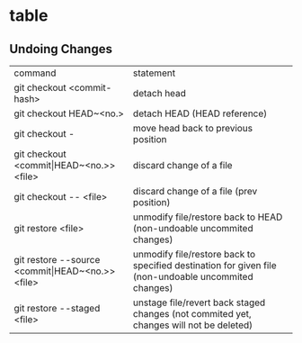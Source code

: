 # table

## Undoing Changes

<table>
  <tr>
    <td>command</td>
    <td>statement</td>
  </tr>
  <tr>
    <td>git checkout &lt;commit-hash&gt;</td>
    <td>detach head</td>
  </tr>
  <tr>
    <td>git checkout HEAD~&lt;no.&gt;</td>
    <td>detach HEAD (HEAD reference)</td>
  </tr>
  <tr>
    <td>git checkout -</td>
    <td>move head back to previous position</td>
  </tr>
  <tr>
    <td>git checkout &lt;commit|HEAD~&lt;no.&gt;&gt; &lt;file&gt;</td>
    <td>discard change of a file</td>
  </tr>
  <tr>
    <td>git checkout -- &lt;file&gt;</td>
    <td>discard change of a file (prev position)</td>
  </tr>
  <tr>
    <td>git restore &lt;file&gt;</td>
    <td>unmodify file/restore back to HEAD (non-undoable uncommited changes)</td>
  </tr>
  <tr>
    <td>git restore --source &lt;commit|HEAD~&lt;no.&gt;&gt; &lt;file&gt;</td>
    <td>unmodify file/restore back to specified destination for given file (non-undoable uncommited changes)</td>
  </tr>
  <tr>
    <td>git restore --staged &lt;file&gt;</td>
    <td>unstage file/revert back staged changes (not commited yet, changes will not be deleted)</td>
  </tr>
</table>
